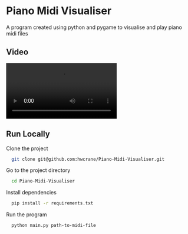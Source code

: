 
# Piano Midi Visualiser

A program created using python and pygame to visualise and play piano midi files

## Video

![App Screenshot](Video.mp4)


## Run Locally

Clone the project

```bash
  git clone git@github.com:hwcrane/Piano-Midi-Visualiser.git
```

Go to the project directory

```bash
  cd Piano-Midi-Visualiser
```

Install dependencies

```bash
  pip install -r requirements.txt
```

Run the program

```bash
  python main.py path-to-midi-file
```

